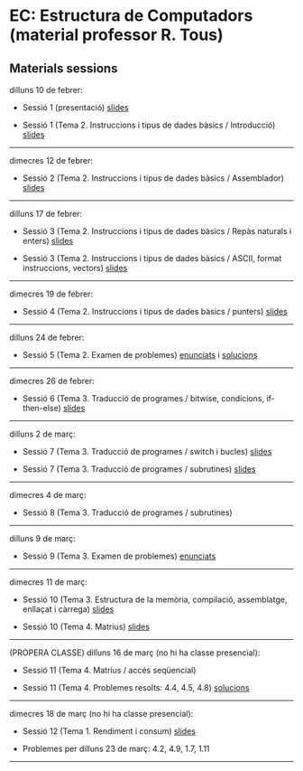 # EC: Estructura de Computadors (material professor R. Tous)
## Materials sessions
dilluns 10 de febrer:

* Sessió 1 (presentació) [slides](./slides/sessio1_1_presentacio.pdf)

* Sessió 1 (Tema 2. Instruccions i tipus de dades bàsics / Introducció) [slides](./slides/sessio1_2_tema2_intro.pdf)

<hr>

dimecres 12 de febrer:

* Sessió 2 (Tema 2. Instruccions i tipus de dades bàsics / Assemblador) [slides](./slides/sessio2_1_tema2_assemblador.pdf)

<hr>

dilluns 17 de febrer:

* Sessió 3 (Tema 2. Instruccions i tipus de dades bàsics / Repàs naturals i enters) [slides](./slides/sessio3_1_tema2_enters.pdf)

* Sessió 3 (Tema 2. Instruccions i tipus de dades bàsics / ASCII, format instruccions, vectors) [slides](./slides/sessio3_2_tema2_ascii_instr_vectors.pdf)

<hr>

dimecres 19 de febrer:

* Sessió 4 (Tema 2. Instruccions i tipus de dades bàsics / punters) [slides](./slides/sessio4_1_tema2_punters.pdf)

<hr>

dilluns 24 de febrer:

* Sessió 5 (Tema 2. Examen de problemes) [enunciats](./problemes/expr2_extended.pdf) i [solucions](./problemes/expr2s_extended.pdf)

<hr>

dimecres 26 de febrer:

* Sessió 6 (Tema 3. Traducció de programes / bitwise, condicions, if-then-else) [slides](./slides/sessio6_1_tema3_condicionals.pdf)

<hr>

dilluns 2 de març:

* Sessió 7 (Tema 3. Traducció de programes / switch i bucles) [slides](./slides/sessio7_1_tema3_switch_i_bucles.pdf)

* Sessió 7 (Tema 3. Traducció de programes / subrutines) [slides](./slides/sessio7_2_tema3_subrutines.pdf)

<hr>

dimecres 4 de març:

* Sessió 8 (Tema 3. Traducció de programes / subrutines) 

<hr>

dilluns 9 de març:

* Sessió 9 (Tema 3. Examen de problemes) [enunciats](./problemes/expr3.pdf) 
<!--i [solucions](./problemes/expr3s.pdf)-->

<hr>

dimecres 11 de març:

* Sessió 10 (Tema 3. Estructura de la memòria, compilació, assemblatge, enllaçat i càrrega) [slides](./slides/sessio9_1_tema3_mem_i_compilacio.pdf)

* Sessió 10 (Tema 4. Matrius) [slides](./slides/sessio9_2_tema4_matrius1.pdf)

<hr>

(PROPERA CLASSE) dilluns 16 de març (no hi ha classe presencial):

* Sessió 11 (Tema 4. Matrius / accés seqüencial) 

* Sessió 11 (Tema 4. Problemes resolts: 4.4, 4.5, 4.8) [solucions](./problemes/tema4_problemes_pissarra.pdf)

<hr>


dimecres 18 de març (no hi ha classe presencial):

* Sessió 12 (Tema 1. Rendiment i consum) [slides](./slides/sessio11_1_tema1_rendiment.pdf)

* Problemes per dilluns 23 de març: 4.2, 4.9, 1.7, 1.11

<hr>

<!--

dilluns 23 de març (no hi ha classe presencial):

* Sessió 13 (Tema 1. Solució problemes encarregats) [solucions](./problemes/tema1_4_2_4_9_1_7_1_11.pdf)

* Sessió 13 (Tema 1. Examen de problemes) [enunciats](./problemes/expr1.pdf) i [solucions](./problemes/expr1s.pdf)

<hr>

dimecres 25 de març (no hi ha classe presencial):

* Sessió 14 (Tema 5. Aritmètica d'enters i coma flotant / 5.1-5.3 Aritmètica d'enters) [slides](./slides/????.pdf)

* Problemes per dilluns 30 de març: 5.6, 5.7, 5.11.a, 5.15.b

<hr>

dilluns 30 de març (no hi ha classe presencial):

* Sessió 15 (Tema 5. Solució problemes encarregats) [solucions](./problemes/???.pdf)

* Sessió 15 (Tema 5. Aritmètica d'enters i coma flotant / 5.4 Representació) [slides](./slides/????.pdf)

<hr>

dimecres 1 d'abril (no hi ha classe presencial):

* Sessió 16 (Tema 5. Problemes resolts: 5.21, 5.23, 5.25) [slides](./slides/????.pdf)

-->



